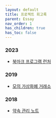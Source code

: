 ```yaml
---
layout: default
title: 프로젝트 회고록
parent: Essay
nav_order: 1
has_children: true
has_toc: false
---
```

### 2023
- [북마크 프로그램 런처](./project-review/2023-np-launcher.html)

### 2019
- [모의 가상화폐 거래소](./project-review/2019-coinbank.html)

### 2018
- [약속 관리 노트](./project-review/2018-history.html)
